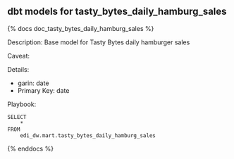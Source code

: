 ## dbt models for tasty_bytes_daily_hamburg_sales

{% docs doc_tasty_bytes_daily_hamburg_sales %}

Description:
Base model for Tasty Bytes daily hamburger sales

Caveat:

Details:
- garin: date
- Primary Key: date

Playbook:
```
SELECT
    *
FROM
    edi_dw.mart.tasty_bytes_daily_hamburg_sales
```

{% enddocs %}

